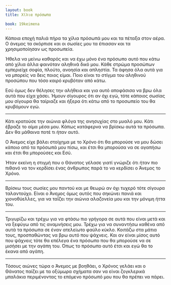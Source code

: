 ```yaml
---
layout: book
title: Χίλια πρόσωπα

book: 19keimena
---
```

Κάποια εποχή παλιά πήρα τα χίλια πρόσωπά μου και τα πέταξα στον αέρα. Ο άνεμος τα σκόρπισε και οι σωσίες μου τα έπιασαν και τα χρησιμοποίησαν ως προσωπεία.

Ήθελα να μείνω καθαρός και να έχω μόνο ένα πρόσωπο αυτό που κάτω από χίλια άλλα φαινόταν αληθινά δικό μου. Κάθε στρώμα προσώπων εμπεριείχε σοφία, πλούτο, ανοησία και απληστία. Τα άφησα όλα αυτά για να μπορείς να δεις ποιος είμαι. Ποιο είναι το στίγμα του αληθινού προσώπου που τόσο καιρό κρυβόταν από κάτω.

Εσύ όμως δεν θέλησες την αλήθεια και για αυτό αποφάσισα να βρω όλα αυτά που είχα χάσει. Ήμουν σίγουρος ότι αν όχι εγώ, τότε κάποιος σωσίας μου σίγουρα θα ταίριαζε και ήξερα ότι κάτω από το προσωπείο του θα κρυβόμουν εγώ.

* * * * *

Κάτι κρατούσε την αιώνια φλόγα της ανησυχίας στο μυαλό μου. Κάτι έβραζε το αίμα μέσα μου. Κάπως κατάφερνα να βρίσκω αυτά τα πρόσωπα. Δεν θα μάθαινα ποτέ τι ήταν αυτό.

Ο Άνεμος είχε βάλει στοίχημα με το Χρόνο ότι θα μπορούσε να μου δώσει κάποιο από τα πρόσωπά μου πίσω, και έτσι θα μπορούσα να σε αγαπήσω και έτσι θα μπορούσες και Εσύ.

Ήταν εκείνη η στιγμή που ο Θάνατος γέλασε γιατί γνώριζε ότι ήταν πιο πιθανό να τον κερδίσει ένας άνθρωπος παρά το να κερδίσει ο Άνεμος το Χρόνο.

* * * * *

Βρίσκω τους σωσίες μου παντού και με θεωρώ αν όχι τυχερό τότε σίγουρα ταλαντούχο. Είναι ο Άνεμος όμως αυτός που σηκώνει πανιά και χιονοθύελλες, για να ταΐζει την αιώνια αλαζονεία μου και την μόνιμη ήττα του.

* * * * *

Τριγυρίζω και τρέχω για να φτάσω πιο γρήγορα σε αυτά που είναι μετά και να ξεφύγω από τις αναμνήσεις μου. Τρέχω για να συναντήσω καθένα από αυτά τα πρόσωπα σε έναν ατελείωτο φαύλο κύκλο. Κοιτάζω στα μάτια τους, προσπαθώντας να βρω αυτό που ψάχνεις. Και αν είναι μίσος αυτό που ψάχνεις τότε θα επέλεγα ένα πρόσωπο που θα μπορούσε να σε μισήσει με την αγάπη του. ́Οπως το πρόσωπο αυτό έτσι και εγώ θα το έκανα από αγάπη.

* * * * *

Τόσους αιώνες τώρα ο Άνεμος με βοηθάει, ο Χρόνος γελάει και ο Θάνατος παίζει με τα οξύμωρα σχήματα σαν να είναι ζογκλερικά μπαλάκια περιμένοντας το επόμενο πρόσωπό μου που θα πρέπει να πάρει.
